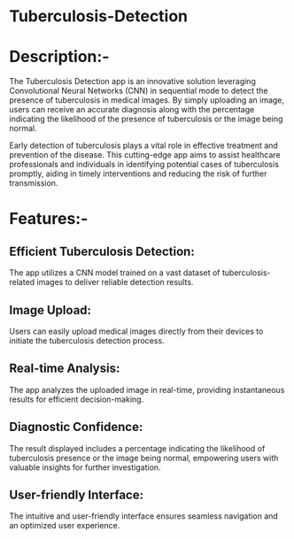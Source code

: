 # Tuberculosis-Detection

# Description:-
The Tuberculosis Detection app is an innovative solution leveraging Convolutional Neural Networks (CNN) in sequential mode to detect the presence of tuberculosis in medical images. By simply uploading an image, users can receive an accurate diagnosis along with the percentage indicating the likelihood of the presence of tuberculosis or the image being normal.

Early detection of tuberculosis plays a vital role in effective treatment and prevention of the disease. This cutting-edge app aims to assist healthcare professionals and individuals in identifying potential cases of tuberculosis promptly, aiding in timely interventions and reducing the risk of further transmission.

# Features:-
## Efficient Tuberculosis Detection:
The app utilizes a CNN model trained on a vast dataset of tuberculosis-related images to deliver reliable detection results.
## Image Upload: 
Users can easily upload medical images directly from their devices to initiate the tuberculosis detection process.
## Real-time Analysis: 
The app analyzes the uploaded image in real-time, providing instantaneous results for efficient decision-making.
## Diagnostic Confidence: 
The result displayed includes a percentage indicating the likelihood of tuberculosis presence or the image being normal, empowering users with valuable insights for further investigation.
## User-friendly Interface: 
The intuitive and user-friendly interface ensures seamless navigation and an optimized user experience.
